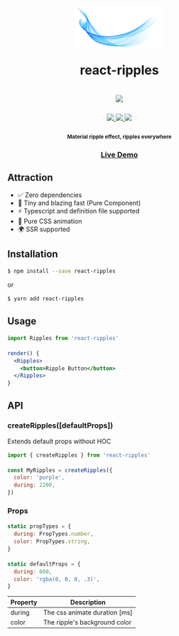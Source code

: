 <h1 align="center">
  <img width="200" src="./static/logo.png"/>
  <p>react-ripples</p>
  <a href="https://circleci.com/gh/rwu823/react-ripples" alt="Build Status">
    <img src="https://img.shields.io/circleci/build/github/rwu823/react-ripples/master?style=for-the-badge&token=abc123def456" />
  </a>
</h1>

<p align="center">
  <a href="https://www.npmjs.org/package/react-ripples">
    <img src="https://img.shields.io/npm/v/react-ripples?style=for-the-badge"/>
  </a>
  <a href="https://codecov.io/github/rwu823/react-ripples">
    <img src="https://img.shields.io/codecov/c/github/rwu823/react-ripples/master?style=for-the-badge"/>
  </a>
  <img src="https://img.shields.io/bundlephobia/minzip/react-ripples?style=for-the-badge" />
</p>

<h4 align="center">
  <sub>Material ripple effect, ripples everywhere</sub>
</h4>

<h3 align="center">
  <a href="https://rwu823.github.io/react-ripples">Live Demo</a>
</h3>

## Attraction

- ✅ Zero dependencies
- 🚀 Tiny and blazing fast (Pure Component)
- ⚡ Typescript and definition file supported
- 🎨 Pure CSS animation
- 🌍 SSR supported

## Installation

```sh
$ npm install --save react-ripples
```

or

```sh
$ yarn add react-ripples
```

## Usage

```jsx
import Ripples from 'react-ripples'

render() {
  <Ripples>
    <button>Ripple Button</button>
  </Ripples>
}
```

## API

### createRipples([defaultProps])

Extends default props without HOC

```jsx
import { createRipples } from 'react-ripples'

const MyRipples = createRipples({
  color: 'purple',
  during: 2200,
})
```

### Props

```javascript
static propTypes = {
  during: PropTypes.number,
  color: PropTypes.string,
}

static defaultProps = {
  during: 600,
  color: 'rgba(0, 0, 0, .3)',
}
```

| Property | Description                   |
| -------- | ----------------------------- |
| during   | The css animate duration [ms] |
| color    | The ripple's background color |
